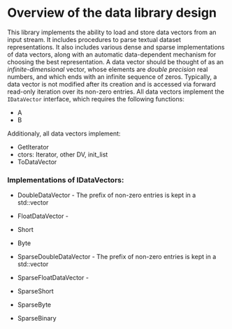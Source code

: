 # Overview of the data library design

This library implements the ability to load and store data vectors from an input stream. 
It includes procedures to parse textual dataset representations. 
It also includes various dense and sparse implementations of data vectors, along with an automatic data-dependent mechanism for choosing the best representation. 
A data vector should be thought of as an *infinite-dimensional* vector, whose elements are *double precision* real numbers, and which ends with an infinite sequence of zeros. Typically, a data vector is not modified after its creation and is accessed via forward read-only iteration over its non-zero entries.
All data vectors implement the `IDataVector` interface, which requires the following functions:
* A
* B

Additionaly, all data vectors implement:
* GetIterator
* ctors: Iterator, other DV, init_list
* ToDataVector 

### Implementations of IDataVectors:

* DoubleDataVector - The prefix of non-zero entries is kept in a std::vector<double> 

* FloatDataVector - 

* Short

* Byte

* SparseDoubleDataVector - The prefix of non-zero entries is kept in a std::vector<double> 

* SparseFloatDataVector - 

* SparseShort

* SparseByte

* SparseBinary

